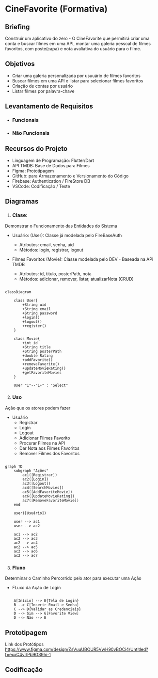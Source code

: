 # CineFavorite (Formativa)

## Briefing
Construir um aplicativo do zero - O CineFavorite que permitirá criar uma conta e buscar filmes em uma API, montar uma galeria pessoal de filmes favoritos, com poste(capa) e nota avaliativa do usuário para o filme.

## Objetivos
- Criar uma galeria personalizada por usuuário de filmes favoritos
- Buscar filmes em uma API e listar para selecionar filmes favoritos
- Criação de contas por usuário
- Listar filmes por palavra-chave

## Levantamento de Requisitos
- ### Funcionais
- ### Não Funcionais

## Recursos do Projeto
- Linguagem de Programação: Flutter/Dart
- API TMDB: Base de Dados para Filmes
- Figma: Prototipagem
- GitHub: para Armazenamento e Versionamento do Código
- Firebase: Authentication / FireStore DB
- VSCode: Codificação / Teste

## Diagramas
1. ### Clase:
Demonstrar o Funcionamento das Entidades do Sistema
- Usuário: (User): Classe já modelada pelo FireBaseAuth
    - Atributos: email, senha, uid
    - Métodos: login, registrar, logout

- Filmes Favoritos (Movie): Classe modelada pelo DEV - Baseada na API TMDB
    - Atributos: id, titulo, posterPath, nota
    - Métodos: adicionar, remover, listar, atualizarNota (CRUD)

```mermaid

classDiagram

    class User{
        +String uid
        +String email
        +String password
        +login()
        +logout()
        +register()
    }

    class Movie{
        +int id
        +String title
        +String posterPath
        +double Rating
        +addFavorite()
        +removeFavorite()
        +updateMovieRating()
        +getFavoriteMovies
    }

    User "1"--"1+" : "Select"

```

2. ### Uso
Ação que os atores podem fazer
- Usuário
    - Registrar
    - Login
    - Logout
    - Adicionar Filmes Favorito
    - Procurar Filmes na API
    - Dar Nota aos Filmes Favoritos
    - Remover Filmes dos Favoritos

```mermaid

graph TD
    subgraph "Ações"
        ac1([Registrar])
        ac2([Login])
        ac3([Logout])
        ac4([SearchMovies])
        ac5([AddFavoriteMovie])
        ac6([UpdateMovieRating])
        ac7([RemoveFavoriteMovie])
    end

    user([Usuário])

    user --> ac1
    user --> ac2

    ac1 --> ac2
    ac2 --> ac3
    ac2 --> ac4
    ac2 --> ac5
    ac2 --> ac6
    ac2 --> ac7

```

3. ### Fluxo
Determinar o Caminho Percorrido pelo ator para executar uma Ação
- FLuxo da Ação de Login

```mermaid

    A[Início] --> B{Tela de Login}
    B --> C[Inserir Email e Senha]
    C --> D{Validar as Credenciais}
    D --> Sim --> G[Favorite View]
    D --> Não --> B

```

## Prototipagem

Link dos Protótipos
https://www.figma.com/design/ZsVuuUBOUR5VwH90vBOCi4/Untitled?t=exxC4vrlPb9G39hi-1

## Codificação